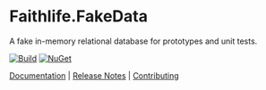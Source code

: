 # Faithlife.FakeData

A fake in-memory relational database for prototypes and unit tests.

[![Build](https://github.com/Faithlife/FaithlifeFakeData/workflows/Build/badge.svg)](https://github.com/Faithlife/FaithlifeFakeData/actions?query=workflow%3ABuild) [![NuGet](https://img.shields.io/nuget/v/Faithlife.FakeData.svg)](https://www.nuget.org/packages/Faithlife.FakeData)

[Documentation](https://faithlife.github.io/FaithlifeFakeData/) | [Release Notes](https://github.com/Faithlife/RepoName/blob/master/ReleaseNotes.md) | [Contributing](https://github.com/Faithlife/RepoName/blob/master/CONTRIBUTING.md)
